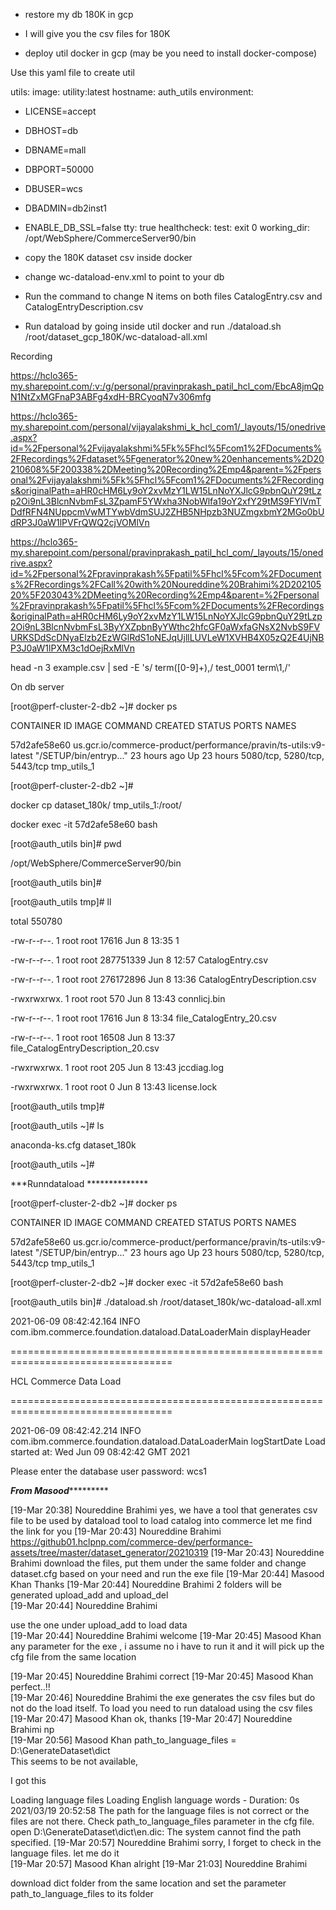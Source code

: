 - restore my db 180K in gcp 

- I will give you the csv files for 180K 

- deploy util docker in gcp (may be you need to install docker-compose) 

Use this yaml file to create util  

utils: 
image: utility:latest 
hostname: auth_utils 
environment: 
- LICENSE=accept 
- DBHOST=db 
- DBNAME=mall 
- DBPORT=50000 
- DBUSER=wcs 
- DBADMIN=db2inst1 
- ENABLE_DB_SSL=false 
tty: true 
healthcheck: 
test: exit 0 
working_dir: /opt/WebSphere/CommerceServer90/bin 

- copy the 180K dataset csv inside docker 

- change wc-dataload-env.xml to point to your db 

- Run the command to change N items on both files CatalogEntry.csv and CatalogEntryDescription.csv 

- Run dataload by going inside util docker and run ./dataload.sh /root/dataset_gcp_180K/wc-dataload-all.xml 

 

 

Recording 

 

https://hclo365-my.sharepoint.com/:v:/g/personal/pravinprakash_patil_hcl_com/EbcA8jmQpN1NtZxMGFnaP3ABFg4xdH-BRCyoqN7v306mfg 

 

https://hclo365-my.sharepoint.com/personal/vijayalakshmi_k_hcl_com1/_layouts/15/onedrive.aspx?id=%2Fpersonal%2Fvijayalakshmi%5Fk%5Fhcl%5Fcom1%2FDocuments%2FRecordings%2Fdataset%5Fgenerator%20new%20enhancements%2D20210608%5F200338%2DMeeting%20Recording%2Emp4&parent=%2Fpersonal%2Fvijayalakshmi%5Fk%5Fhcl%5Fcom1%2FDocuments%2FRecordings&originalPath=aHR0cHM6Ly9oY2xvMzY1LW15LnNoYXJlcG9pbnQuY29tLzp2Oi9nL3BlcnNvbmFsL3ZpamF5YWxha3NobWlfa19oY2xfY29tMS9FYlVmTDdfRFN4NUppcmVwMTYwbVdmSUJ2ZHB5NHpzb3NUZmgxbmY2MGo0bUdRP3J0aW1lPVFrQWQ2cjVOMlVn 

 

https://hclo365-my.sharepoint.com/personal/pravinprakash_patil_hcl_com/_layouts/15/onedrive.aspx?id=%2Fpersonal%2Fpravinprakash%5Fpatil%5Fhcl%5Fcom%2FDocuments%2FRecordings%2FCall%20with%20Noureddine%20Brahimi%2D20210520%5F203043%2DMeeting%20Recording%2Emp4&parent=%2Fpersonal%2Fpravinprakash%5Fpatil%5Fhcl%5Fcom%2FDocuments%2FRecordings&originalPath=aHR0cHM6Ly9oY2xvMzY1LW15LnNoYXJlcG9pbnQuY29tLzp2Oi9nL3BlcnNvbmFsL3ByYXZpbnByYWthc2hfcGF0aWxfaGNsX2NvbS9FVURKSDdScDNyaElzb2EzWGlRdS1oNEJqUjllLUVLeW1XVHB4X05zQ2E4UjNBP3J0aW1lPXM3c1dOejRxMlVn 

 

 

head -n 3 example.csv | sed -E 's/ term([0-9]+),/ test_0001 term\1,/' 

 

 

 

On db server 

 

[root@perf-cluster-2-db2 ~]# docker ps 

CONTAINER ID        IMAGE                                                              COMMAND                  CREATED             STATUS              PORTS                          NAMES 

57d2afe58e60        us.gcr.io/commerce-product/performance/pravin/ts-utils:v9-latest   "/SETUP/bin/entryp..."   23 hours ago        Up 23 hours         5080/tcp, 5280/tcp, 5443/tcp   tmp_utils_1 

[root@perf-cluster-2-db2 ~]# 

  

  

docker cp dataset_180k/ tmp_utils_1:/root/ 

 

docker exec -it 57d2afe58e60 bash 

 

[root@auth_utils bin]# pwd 

/opt/WebSphere/CommerceServer90/bin 

[root@auth_utils bin]# 

 

[root@auth_utils tmp]# ll 

total 550780 

-rw-r--r--. 1 root root     17616 Jun  8 13:35 1 

-rw-r--r--. 1 root root 287751339 Jun  8 12:57 CatalogEntry.csv 

-rw-r--r--. 1 root root 276172896 Jun  8 13:36 CatalogEntryDescription.csv 

-rwxrwxrwx. 1 root root       570 Jun  8 13:43 connlicj.bin 

-rw-r--r--. 1 root root     17616 Jun  8 13:34 file_CatalogEntry_20.csv 

-rw-r--r--. 1 root root     16508 Jun  8 13:37 file_CatalogEntryDescription_20.csv 

-rwxrwxrwx. 1 root root       205 Jun  8 13:43 jccdiag.log 

-rwxrwxrwx. 1 root root         0 Jun  8 13:43 license.lock 

[root@auth_utils tmp]# 

  

 

[root@auth_utils ~]# ls 

anaconda-ks.cfg  dataset_180k 

[root@auth_utils ~]# 

 

***Runndataload ************** 

[root@perf-cluster-2-db2 ~]# docker ps 

CONTAINER ID        IMAGE                                                              COMMAND                  CREATED             STATUS              PORTS                          NAMES 

57d2afe58e60        us.gcr.io/commerce-product/performance/pravin/ts-utils:v9-latest   "/SETUP/bin/entryp..."   23 hours ago        Up 23 hours         5080/tcp, 5280/tcp, 5443/tcp   tmp_utils_1 

[root@perf-cluster-2-db2 ~]# docker exec -it 57d2afe58e60 bash 

[root@auth_utils bin]# ./dataload.sh /root/dataset_180k/wc-dataload-all.xml 

2021-06-09 08:42:42.164 INFO    com.ibm.commerce.foundation.dataload.DataLoaderMain displayHeader 

================================================================================== 

HCL Commerce Data Load 

================================================================================== 

  

2021-06-09 08:42:42.214 INFO    com.ibm.commerce.foundation.dataload.DataLoaderMain logStartDate Load started at: Wed Jun 09 08:42:42 GMT 2021 

Please enter the database user password: wcs1 

 

 

 

 

***From Masood************ 

 

 

[19-Mar 20:38] Noureddine Brahimi 
yes, we have a tool that generates csv file to be used by dataload tool to load catalog into commerce 
let me find the link for you 
[19-Mar 20:43] Noureddine Brahimi 
https://github01.hclpnp.com/commerce-dev/performance-assets/tree/master/dataset_generator/20210319 
[19-Mar 20:43] Noureddine Brahimi 
download the files, put them under the same folder and change dataset.cfg based on your need and run the exe file 
[19-Mar 20:44] Masood Khan 
Thanks 
[19-Mar 20:44] Noureddine Brahimi 
2 folders will be generated upload_add and upload_del  
[19-Mar 20:44] Noureddine Brahimi 
 
use the one under upload_add to load data  
[19-Mar 20:44] Noureddine Brahimi 
welcome 
[19-Mar 20:45] Masood Khan 
any parameter for the exe , i assume no i have to run it and it will pick up the cfg file from the same location  

[19-Mar 20:45] Noureddine Brahimi 
correct 
[19-Mar 20:45] Masood Khan 
perfect..!!  
[19-Mar 20:46] Noureddine Brahimi 
the exe generates the csv files but do not do the load itself. To load you need to run dataload using the csv files 
[19-Mar 20:47] Masood Khan 
ok, thanks 
[19-Mar 20:47] Noureddine Brahimi 
np  
[19-Mar 20:56] Masood Khan 
path_to_language_files = D:\GenerateDataset\dict  
This seems to be not available,  

I got this  

Loading language files 
Loading English language words - Duration: 0s 
2021/03/19 20:52:58 The path for the language files is not correct or the files are not there. Check path_to_language_files parameter in the cfg file. open D:\GenerateDataset\dict\en.dic: The system cannot find the path specified. 
[19-Mar 20:57] Noureddine Brahimi 
sorry, I forget to check in the language files. let me do it  
[19-Mar 20:57] Masood Khan 
alright 
[19-Mar 21:03] Noureddine Brahimi 
 
download dict folder from the same location and set the parameter path_to_language_files to its folder 

